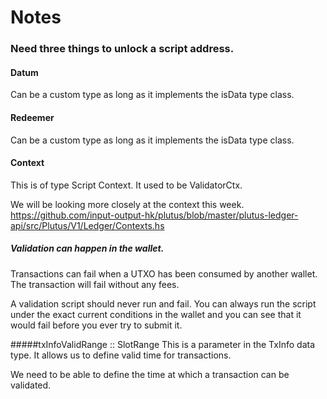 # Notes

### Need three things to unlock a script address.
#### Datum
Can be a custom type as long as it implements the isData type class.
#### Redeemer
Can be a custom type as long as it implements the isData type class.
#### Context
This is of type Script Context. It used to be ValidatorCtx.

We will be looking more closely at the context this week.
https://github.com/input-output-hk/plutus/blob/master/plutus-ledger-api/src/Plutus/V1/Ledger/Contexts.hs

##### Validation can happen in the wallet.
Transactions can fail when a UTXO has been consumed by another wallet. The transaction will fail without any fees.

A validation script should never run and fail. You can always run the script under the exact current conditions in the wallet and you can see that it would fail before you ever try to submit it.

#####txInfoValidRange :: SlotRange
This is a parameter in the TxInfo data type. It allows us to define valid time for transactions.

We need to be able to define the time at which a transaction can be validated.
